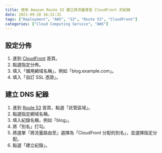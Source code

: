 ```yaml
---
title: 使用 Amazon Route 53 建立將流量導至 CloudFront 的紀錄
date: 2021-09-28 16:31:31
tags: ["Deployment", "AWS", "S3", "Route 53", "CloudFront"]
categories: ["Cloud Computing Service", "AWS"]
---
```


## 設定分佈

1. 進到 [CloudFront](https://console.aws.amazon.com/cloudfront/v3/home) 首頁。
2. 點選指定分佈。
3. 填入「備用網域名稱」，例如「blog.example.com」。
4. 填入「自訂 SSL 憑證」。

## 建立 DNS 紀錄

1. 進到 [Route 53](https://console.aws.amazon.com/route53/v2/home) 首頁，點選「託管區域」。
2. 點選指定網域名稱。
3. 填入紀錄名稱，例如「blog」。
4. 將「別名」打勾。
5. 將選單「將流量路由至」選擇為「CloudFront 分配的別名」，並選擇指定分配。
6. 點選「建立紀錄」。
